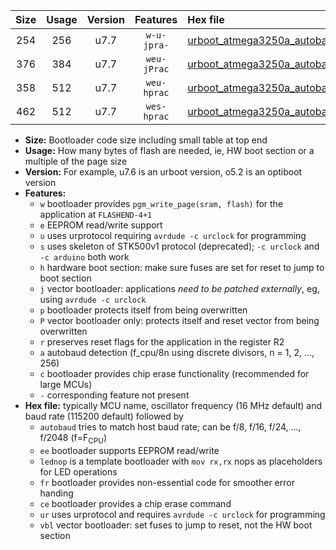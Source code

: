 |Size|Usage|Version|Features|Hex file|
|:-:|:-:|:-:|:-:|:--|
|254|256|u7.7|`w-u-jpra-`|[urboot_atmega3250a_autobaud_lednop_ur_vbl.hex](https://raw.githubusercontent.com/stefanrueger/urboot.hex/main/mcus/atmega3250a/autobaud/urboot_atmega3250a_autobaud_lednop_ur_vbl.hex)|
|376|384|u7.7|`weu-jPrac`|[urboot_atmega3250a_autobaud_ee_lednop_fr_ce_ur_vbl.hex](https://raw.githubusercontent.com/stefanrueger/urboot.hex/main/mcus/atmega3250a/autobaud/urboot_atmega3250a_autobaud_ee_lednop_fr_ce_ur_vbl.hex)|
|358|512|u7.7|`weu-hprac`|[urboot_atmega3250a_autobaud_ee_lednop_fr_ce_ur.hex](https://raw.githubusercontent.com/stefanrueger/urboot.hex/main/mcus/atmega3250a/autobaud/urboot_atmega3250a_autobaud_ee_lednop_fr_ce_ur.hex)|
|462|512|u7.7|`wes-hprac`|[urboot_atmega3250a_autobaud_ee_lednop_fr_ce.hex](https://raw.githubusercontent.com/stefanrueger/urboot.hex/main/mcus/atmega3250a/autobaud/urboot_atmega3250a_autobaud_ee_lednop_fr_ce.hex)|

- **Size:** Bootloader code size including small table at top end
- **Usage:** How many bytes of flash are needed, ie, HW boot section or a multiple of the page size
- **Version:** For example, u7.6 is an urboot version, o5.2 is an optiboot version
- **Features:**
  + `w` bootloader provides `pgm_write_page(sram, flash)` for the application at `FLASHEND-4+1`
  + `e` EEPROM read/write support
  + `u` uses urprotocol requiring `avrdude -c urclock` for programming
  + `s` uses skeleton of STK500v1 protocol (deprecated); `-c urclock` and `-c arduino` both work
  + `h` hardware boot section: make sure fuses are set for reset to jump to boot section
  + `j` vector bootloader: applications *need to be patched externally*, eg, using `avrdude -c urclock`
  + `p` bootloader protects itself from being overwritten
  + `P` vector bootloader only: protects itself and reset vector from being overwritten
  + `r` preserves reset flags for the application in the register R2
  + `a` autobaud detection (f_cpu/8n using discrete divisors, n = 1, 2, ..., 256)
  + `c` bootloader provides chip erase functionality (recommended for large MCUs)
  + `-` corresponding feature not present
- **Hex file:** typically MCU name, oscillator frequency (16 MHz default) and baud rate (115200 default) followed by
  + `autobaud` tries to match host baud rate; can be f/8, f/16, f/24, ..., f/2048 (f=F<sub>CPU</sub>)
  + `ee` bootloader supports EEPROM read/write
  + `lednop` is a template bootloader with `mov rx,rx` nops as placeholders for LED operations
  + `fr` bootloader provides non-essential code for smoother error handing
  + `ce` bootloader provides a chip erase command
  + `ur` uses urprotocol and requires `avrdude -c urclock` for programming
  + `vbl` vector bootloader: set fuses to jump to reset, not the HW boot section
